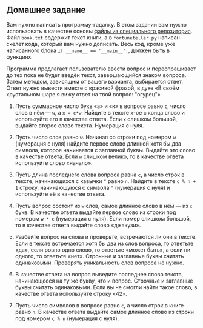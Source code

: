 ## Домашнее задание

Вам нужно написать программу-гадалку. В этом задании вам нужно использовать в качестве основы [файлы из специального репозитория](https://github.com/pykili/hw07/). Файл `book.txt` содержит текст книги, а в `fortuneteller.py` написан скелет кода, который вам нужно дописать. Весь код, кроме уже написанного блока `if __name__ == '__main__':`, должен быть в функциях.

Программа предлагает пользователю ввести вопрос и переспрашивает до тех пока не будет введён текст, завершающийся знаком вопроса. Затем методом, зависящим от вашего варианта, выбирается ответ. Ответ нужно вывести вместе с красивой фразой, в духе «В своём хрустальном шаре я вижу ответ на твой вопрос: "огурец"»

1. Пусть суммарное число букв «а» и «к» в вопросе равно `c`, число слов в нём — `w`, а `x = c*w`. Найдите в тексте `x`-ое с конца слово и используйте его в качестве ответа. Если `x` слишком большой, выдайте второе слово текста. Нумерация с нуля.

2. Пусть число слов равно `w`. Начиная со строки под номером `w` (нумерация с нуля) найдите первое слово длинной хотя бы два символа, которое начинается с заглавной буквы. Выдайте это слово в качестве ответа. Если `w` слишком велико, то в качестве ответа используйте слово «начало».

3. Пусть длина последнего слова вопроса равна `c`, а число строк в тексте, начинающихся с кавычки `"` равно `n`. Найдите в тексте `c % n + 1` строку, начинающуюся с символа `"` (нумерация с нуля) и используйте её в качестве ответа.

4. Пусть вопрос состоит из `w` слов, самое длинное слово в нём — из `c` букв. В качестве ответа выдайте первое слово из строки под номером `w * c` (нумерация с нуля). Если номер слишком большой, то в качестве ответа выдайте слово «джакузи».

5. Разбейте вопрос на слова и проверьте, встречаются ли они в тексте. Если в тексте встречается хотя бы два из слов вопроса, то ответьте «да», если ровно одно слово, то ответьте «может быть», а если ни одного, то ответьте «нет». Строчные и заглавные буквы считать одинаковыми. Проверять уникальность слов вопроса не нужно.

6. В качестве ответа на вопрос выведите последнее слово текста, начинающееся на ту же букву, что и вопрос. Строчные и заглавные буквы считать одинаковыми. Если вы не смогли найти такое слово, в качестве ответа используйте строку «42».

7. Пусть число символов в вопросе равно `c`, а число строк в книге равно `n`. В качестве ответа выдайте самое длинное слово из строки под номером `c % n` (нумерация с нуля).

